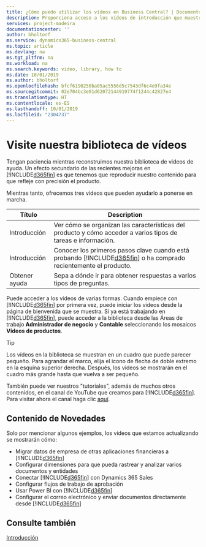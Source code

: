 ```yaml
---
title: ¿Cómo puedo utilizar los vídeos en Business Central? | Documentos de Microsoft
description: Proporciona acceso a los vídeos de introducción que muestran como realizar tareas comunes.
services: project-madeira
documentationcenter: ''
author: bholtorf
ms.service: dynamics365-business-central
ms.topic: article
ms.devlang: na
ms.tgt_pltfrm: na
ms.workload: na
ms.search.keywords: video, library, how to
ms.date: 10/01/2019
ms.author: bholtorf
ms.openlocfilehash: bfcf6190250ba05ac5556d5c7543df6c4e9fa34e
ms.sourcegitcommit: 02e704bc3e01d62072144919774f1244c42827e4
ms.translationtype: HT
ms.contentlocale: es-ES
ms.lasthandoff: 10/01/2019
ms.locfileid: "2304737"
---
```

# <a name="visit-our-video-library"></a>Visite nuestra biblioteca de vídeos
Tengan paciencia mientras reconstruimos nuestra biblioteca de videos de ayuda. Un efecto secundario de las recientes mejoras en [!INCLUDE[d365fin](includes/d365fin_md.md)] es que tenemos que reproducir nuestro contenido para que refleje con precisión el producto.

Mientras tanto, ofrecemos tres videos que pueden ayudarlo a ponerse en marcha.

|Título|Description|
|----|----|
|Introducción|Ver cómo se organizan las características del producto y cómo acceder a varios tipos de tareas e información.|
|Introducción|Conocer los primeros pasos clave cuando está probando [!INCLUDE[d365fin](includes/d365fin_md.md)] o ha comprado recientemente el producto. |
|Obtener ayuda|Sepa a dónde ir para obtener respuestas a varios tipos de preguntas.|

Puede acceder a los vídeos de varias formas. Cuando empiece con [!INCLUDE[d365fin](includes/d365fin_md.md)] por primera vez, puede iniciar los videos desde la página de bienvenida que se muestra. Si ya está trabajando en [!INCLUDE[d365fin](includes/d365fin_md.md)], puede acceder a la biblioteca desde las Áreas de trabajo **Administrador de negocio** y **Contable** seleccionando los mosaicos **Vídeos de productos**.

> [!Tip]  
> Los vídeos en la biblioteca se muestran en un cuadro que puede parecer pequeño. Para agrandar el marco, elija el icono de flecha de doble extremo en la esquina superior derecha. Después, los videos se mostrarán en el cuadro más grande hasta que vuelva a ser pequeño.

También puede ver nuestros "tutoriales", además de muchos otros contenidos, en el canal de YouTube que creamos para [!INCLUDE[d365fin](includes/d365fin_md.md)]. Para visitar ahora el canal haga clic [aquí](https://go.microsoft.com/fwlink/?linkid=851533).

## <a name="content-that-is-coming-soon"></a>Contenido de Novedades
Solo por mencionar algunos ejemplos, los videos que estamos actualizando se mostrarán cómo:  

* Migrar datos de empresa de otras aplicaciones financieras a [!INCLUDE[d365fin](includes/d365fin_md.md)]  
* Configurar dimensiones para que pueda rastrear y analizar varios documentos y entidades
* Conectar [!INCLUDE[d365fin](includes/d365fin_md.md)] con Dynamics 365 Sales
* Configurar flujos de trabajo de aprobación  
* Usar Power BI con [!INCLUDE[d365fin](includes/d365fin_md.md)]  
* Configurar el correo electrónico y enviar documentos directamente desde [!INCLUDE[d365fin](includes/d365fin_md.md)]  

## <a name="see-also"></a>Consulte también
[Introducción](product-get-started.md)

